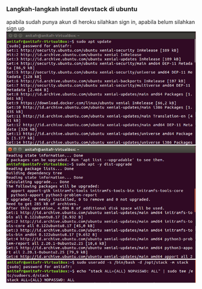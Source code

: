 ### Langkah-langkah install devstack di ubuntu

apabila sudah punya akun di heroku silahkan sign in, apabila belum silahkan sign up
![Gambar 1](./devstack-01.png)
![Gambar 1](./devstack-02.png)
![Gambar 1](./devstack-03.png)
